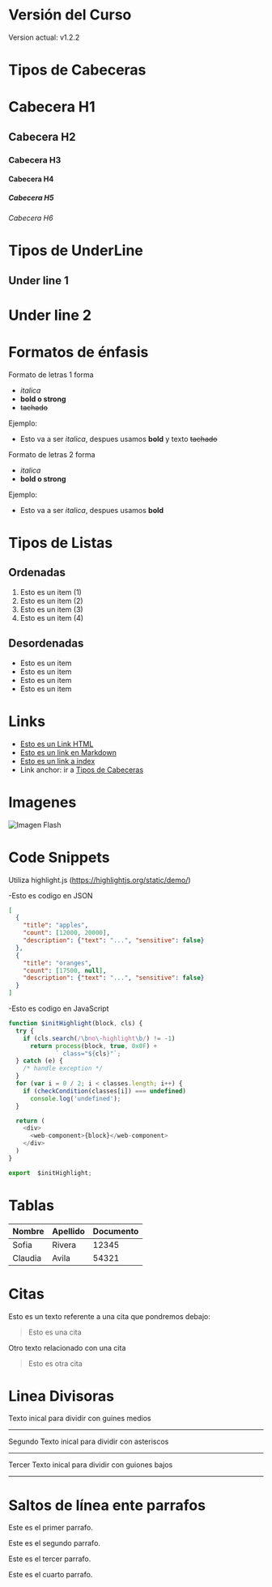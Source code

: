 # Versión del Curso
Version actual: v1.2.2

# Tipos de Cabeceras
# Cabecera H1
## Cabecera H2
### Cabecera H3
#### Cabecera H4
##### Cabecera H5
###### Cabecera H6

# Tipos de UnderLine
Under line 1
--
Under line 2
==

# Formatos de énfasis
Formato de letras 1 forma
- *italica* 
- **bold o strong**
- ~~tachado~~

Ejemplo:
- Esto va a ser *italica*, despues usamos **bold** y texto ~~tachado~~

Formato de letras 2 forma
- _italica_
- __bold o strong__

 Ejemplo:
- Esto va a ser _italica_, despues usamos __bold__ 

# Tipos de Listas

## Ordenadas
1. Esto es un item (1)
2. Esto es un item (2)
3. Esto es un item (3)
4. Esto es un item (4)

## Desordenadas
- Esto es un item
- Esto es un item
- Esto es un item
- Esto es un item

# Links
- <a href="http://www.google.com">Esto es un Link HTML</a>
- [Esto es un link en Markdown](http://www.google.com)
- [Esto es un link a index](index.html)
- Link anchor: ir a [Tipos de Cabeceras](#tipos-de-cabeceras)


# Imagenes
![Imagen Flash](https://i1.pngguru.com/preview/243/350/572/orb-icons-pack-macromedia-flash-png-icon.jpg)

# Code Snippets
Utiliza highlight.js (https://highlightjs.org/static/demo/)

-Esto es codigo en JSON

````JSON
[
  {
    "title": "apples",
    "count": [12000, 20000],
    "description": {"text": "...", "sensitive": false}
  },
  {
    "title": "oranges",
    "count": [17500, null],
    "description": {"text": "...", "sensitive": false}
  }
]
````

-Esto es codigo en JavaScript
````Javascript
function $initHighlight(block, cls) {
  try {
    if (cls.search(/\bno\-highlight\b/) != -1)
      return process(block, true, 0x0F) +
             ` class="${cls}"`;
  } catch (e) {
    /* handle exception */
  }
  for (var i = 0 / 2; i < classes.length; i++) {
    if (checkCondition(classes[i]) === undefined)
      console.log('undefined');
  }

  return (
    <div>
      <web-component>{block}</web-component>
    </div>
  )
}

export  $initHighlight;

````

# Tablas

| Nombre | Apellido | Documento |
| -----  | -----    | -----     |
| Sofia  | Rivera   | 12345     |
| Claudia| Avila    | 54321     |


# Citas
Esto es un texto referente a una cita que pondremos debajo:
> Esto es una cita

Otro texto relacionado con una cita
> Esto es otra cita

# Linea Divisoras
Texto inical para dividir con guines medios

---
Segundo Texto inical para dividir con asteriscos

***

Tercer Texto inical para dividir con guiones bajos

___

# Saltos de línea ente parrafos
Este es el primer parrafo.

Este es el segundo parrafo.

Este es el tercer parrafo.

Este es el cuarto parrafo.



